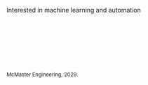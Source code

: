 Interested in machine learning and automation
<!-- <img src="https://i.imgur.com/Ek1CAdL.png" style="width: 50%; height:auto;"> -->
<br />
<br />
<br />
<br />
<br />
<br />
<br />
<sub>McMaster Engineering, 2029.</sub>
